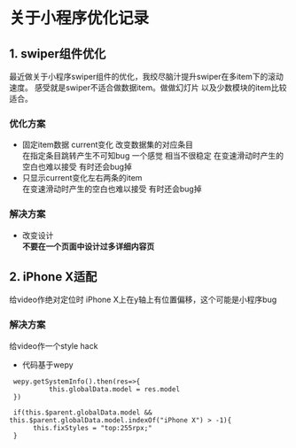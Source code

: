 # 关于小程序优化记录

## 1. swiper组件优化
最近做关于小程序swiper组件的优化，我绞尽脑汁提升swiper在多item下的滚动速度。
感受就是swiper不适合做数据item。做做幻灯片 以及少数模块的item比较适合。

### 优化方案
- 固定item数据 current变化 改变数据集的对应条目       
在指定条目跳转产生不可知bug 一个感觉 相当不很稳定 在变速滑动时产生的空白也难以接受 有时还会bug掉         
- 只显示current变化左右两条的item        
在变速滑动时产生的空白也难以接受 有时还会bug掉       

### 解决方案
-  改变设计  
   **不要在一个页面中设计过多详细内容页**      

## 2. iPhone X适配
给video作绝对定位时  iPhone X上在y轴上有位置偏移，这个可能是小程序bug      

### 解决方案    
给video作一个style hack     

- 代码基于wepy        
```
 wepy.getSystemInfo().then(res=>{      
          this.globalData.model = res.model      
 })     
 
 if(this.$parent.globalData.model && this.$parent.globalData.model.indexOf("iPhone X") > -1){     
      this.fixStyles = "top:255rpx;"
 }
```